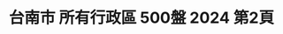 ---
title: "台南市 所有行政區 500盤 2024 第2頁"
description: "台南市 所有行政區 500盤 2024 獲獎餐廳 第2頁"
keywords:
  - 美食競賽
  - 台灣美食
  - 美食精選
datePublished: "2025-06-30"
dateModified: "2025-07-07"
city: "台南市"
district: "所有行政區"
award: "500盤"
year: "2024"
page: 2
count: 17

restaurants:
  - name: "竹海產"
    city: "台南市"
    district: "中西區"
    address: "台南市中西區民族路二段252號"
    phone: "062210946"
    geo: "22.997387034668, 120.20126193532992"
    link: "台南市/中西區/竹海產"
    google_map: "https://maps.app.goo.gl/EZLMXTM3USe5RKqC8"
    footinder: "https://footinder.com.tw/%E5%8F%B0%E5%8D%97%E5%B8%82%E4%B8%AD%E8%A5%BF%E5%8D%80/161797/"
    award:
    - name: "500盤"
      year: "2024"
  - name: "筑馨居"
    city: "台南市"
    district: "中西區"
    address: "台南市中西區信義街69號"
    phone: "0927307890"
    geo: "23.000310151168772, 120.19498735218367"
    link: "台南市/中西區/筑馨居"
    google_map: "https://maps.app.goo.gl/ToCGjxUwVjZhz1Jm8"
    footinder: "https://footinder.com.tw/%E5%8F%B0%E5%8D%97%E5%B8%82%E4%B8%AD%E8%A5%BF%E5%8D%80/1942/"
    award:
    - name: "500盤"
      year: "2024"
  - name: "橄饗家西班牙嚴選美食餐廳"
    city: "台南市"
    district: "安平區"
    address: "台南市安平區安北路590號590, Anbei Rd., Anping DistNo"
    phone: "063911687"
    geo: "22.998352566357422, 120.1489561239214"
    link: "台南市/安平區/橄饗家西班牙嚴選美食餐廳"
    google_map: "https://maps.app.goo.gl/jUG8e7pdfUuqXBqC6"
    footinder: "https://footinder.com.tw/%e5%8f%b0%e5%8d%97%e5%b8%82%e5%ae%89%e5%b9%b3%e5%8d%80/395/"
    award:
    - name: "500盤"
      year: "2024"
  - name: "阿裕牛肉涮涮鍋"
    city: "台南市"
    district: "仁德區"
    address: "台南市仁德區崑崙路733-1號"
    phone: "062795500"
    geo: "22.94042993063004, 120.26110414667649"
    link: "台南市/仁德區/阿裕牛肉涮涮鍋"
    google_map: "https://maps.app.goo.gl/1V9ipnkphHrWyAR89"
    footinder: "https://footinder.com.tw/%e5%8f%b0%e5%8d%97%e5%b8%82%e4%bb%81%e5%be%b7%e5%8d%80/10195/"
    award:
    - name: "500盤"
      year: "2024"
  - name: "Funkoo Bar - Mexican Cuisine & Bar"
    city: "台南市"
    district: "中西區"
    address: "台南市中西區海安路二段268號"
    phone: "0984067044"
    geo: "22.997995291575908, 120.19777589969037"
    link: "台南市/中西區/Funkoo_Bar_-_Mexican_Cuisine___Bar"
    google_map: "https://maps.app.goo.gl/zt1s9srVuV4sCLJr9"
    footinder: "https://footinder.com.tw/%e5%8f%b0%e5%8d%97%e5%b8%82%e4%b8%ad%e8%a5%bf%e5%8d%80/15153/"
    award:
    - name: "500盤"
      year: "2024"
  - name: "MO. Lab"
    city: "台南市"
    district: "北區"
    address: "台南市北區崇安街30號"
    phone: ""
    geo: "23.0001505084149, 120.20624616196787"
    link: "台南市/北區/MO._Lab"
    google_map: "https://maps.app.goo.gl/RhN1wATgAxmJVW2y9"
    footinder: "https://footinder.com.tw/%e5%8f%b0%e5%8d%97%e5%b8%82%e5%8c%97%e5%8d%80/2260/"
    award:
    - name: "500盤"
      year: "2024"
  - name: "THINKPIZZA"
    city: "台南市"
    district: "中西區"
    address: "台南市中西區西和路289號"
    phone: "063589850"
    geo: "23.003311623866953, 120.19281617437447"
    link: "台南市/中西區/THINKPIZZA"
    google_map: "https://maps.app.goo.gl/Vo4B4UvvrWBz3qkU9"
    footinder: "https://footinder.com.tw/%E5%8F%B0%E5%8D%97%E5%B8%82%E4%B8%AD%E8%A5%BF%E5%8D%80/1943/"
    award:
    - name: "500盤"
      year: "2024"
  - name: "Wom salone"
    city: "台南市"
    district: "中西區"
    address: "台南市中西區中華西路二段12巷30號"
    phone: "062998485"
    geo: "22.987403532617666, 120.18754014421596"
    link: "台南市/中西區/Wom_salone"
    google_map: "https://maps.app.goo.gl/qAL7ECucSyBwGb9z7"
    footinder: "https://footinder.com.tw/%E5%8F%B0%E5%8D%97%E5%B8%82%E4%B8%AD%E8%A5%BF%E5%8D%80/99006/"
    award:
    - name: "500盤"
      year: "2024"
---